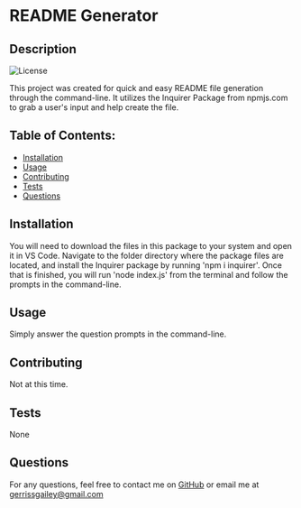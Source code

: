# README Generator
## Description
![License](https://img.shields.io/badge/License-None-blue.svg "License Badge")

This project was created for quick and easy README file generation through the command-line. It utilizes the Inquirer Package from npmjs.com to grab a user's input and help create the file. 
## Table of Contents:
* [Installation](#installation)
* [Usage](#usage)
* [Contributing](#contributing)
* [Tests](#tests)
* [Questions](#questions)
## Installation
You will need to download the files in this package to your system and open it in VS Code. Navigate to the folder directory where the package files are located, and install the Inquirer package by running 'npm i inquirer'. Once that is finished, you will run 'node index.js' from the terminal and follow the prompts in the command-line.
## Usage
Simply answer the question prompts in the command-line.
## Contributing
Not at this time.
## Tests
None
## Questions
For any questions, feel free to contact me  on [GitHub](https://github.com/gerrissgailey) or email me at gerrissgailey@gmail.com
